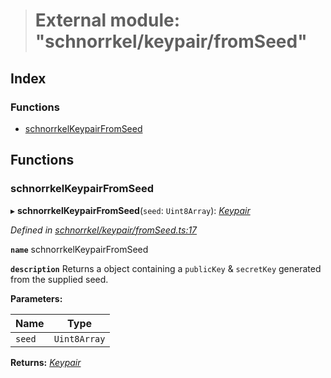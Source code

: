 > # External module: "schnorrkel/keypair/fromSeed"

## Index

### Functions

* [schnorrkelKeypairFromSeed](_schnorrkel_keypair_fromseed_.md#schnorrkelkeypairfromseed)

## Functions

###  schnorrkelKeypairFromSeed

▸ **schnorrkelKeypairFromSeed**(`seed`: `Uint8Array`): *[Keypair](../interfaces/_types_.keypair.md)*

*Defined in [schnorrkel/keypair/fromSeed.ts:17](https://github.com/polkadot-js/common/blob/aab3ed5/packages/util-crypto/src/schnorrkel/keypair/fromSeed.ts#L17)*

**`name`** schnorrkelKeypairFromSeed

**`description`** Returns a object containing a `publicKey` & `secretKey` generated from the supplied seed.

**Parameters:**

Name | Type |
------ | ------ |
`seed` | `Uint8Array` |

**Returns:** *[Keypair](../interfaces/_types_.keypair.md)*